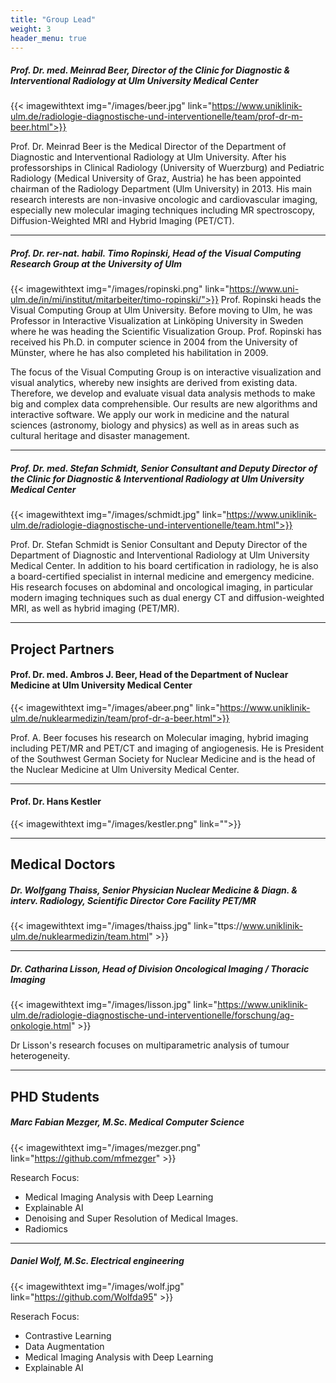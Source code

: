 ```yaml
---
title: "Group Lead"
weight: 3
header_menu: true
---
```


##### Prof. Dr. med. Meinrad Beer, Director of the Clinic for Diagnostic & Interventional Radiology at Ulm University Medical Center

{{< imagewithtext img="/images/beer.jpg"  link="https://www.uniklinik-ulm.de/radiologie-diagnostische-und-interventionelle/team/prof-dr-m-beer.html">}}


Prof. Dr. Meinrad Beer is the Medical Director of the Department of Diagnostic and Interventional Radiology at Ulm University. After his professorships in Clinical Radiology (University of Wuerzburg) and Pediatric Radiology (Medical University of Graz, Austria) he has been appointed chairman of the Radiology Department (Ulm University) in 2013. His main research interests are non-invasive oncologic and cardiovascular imaging, especially new molecular imaging techniques including MR spectroscopy, Diffusion-Weighted MRI and Hybrid Imaging (PET/CT).

---

##### Prof. Dr. rer-nat. habil. Timo Ropinski, Head of the Visual Computing Research Group at the University of Ulm 

{{< imagewithtext img="/images/ropinski.png" link="https://www.uni-ulm.de/in/mi/institut/mitarbeiter/timo-ropinski/">}}
Prof. Ropinski heads the Visual Computing Group at Ulm University. Before moving to Ulm, he was Professor in Interactive Visualization at Linköping University in Sweden where he was heading the Scientific Visualization Group. Prof. Ropinski has received his Ph.D. in computer science in 2004 from the University of Münster, where he has also completed his habilitation in 2009.

The focus of the Visual Computing Group is on interactive visualization and visual analytics, whereby new insights are derived from existing data. Therefore, we develop and evaluate visual data analysis methods to make big and complex data comprehensible. Our results are new algorithms and interactive software. We apply our work in medicine and the natural sciences (astronomy, biology and physics) as well as in areas such as cultural heritage and disaster management.

---

##### Prof. Dr. med. Stefan Schmidt, Senior Consultant and Deputy Director of the Clinic for Diagnostic & Interventional Radiology at Ulm University Medical Center
{{< imagewithtext img="/images/schmidt.jpg" link="https://www.uniklinik-ulm.de/radiologie-diagnostische-und-interventionelle/team.html">}}

Prof. Dr. Stefan Schmidt is Senior Consultant and Deputy Director of the Department of Diagnostic and Interventional Radiology at Ulm University Medical Center. In addition to his board certification in radiology, he is also a board-certified specialist in internal medicine and emergency medicine. His research focuses on abdominal and oncological imaging, in particular modern imaging techniques such as dual energy CT and diffusion-weighted MRI, as well as hybrid imaging (PET/MR).

---
## Project Partners

#### Prof. Dr. med.  Ambros J. Beer, Head of the Department of Nuclear Medicine at Ulm University Medical Center

{{< imagewithtext img="/images/abeer.png" link="https://www.uniklinik-ulm.de/nuklearmedizin/team/prof-dr-a-beer.html">}}

Prof. A. Beer focuses his research on Molecular imaging, hybrid imaging including PET/MR and PET/CT and imaging of angiogenesis. He is 
President of the Southwest German Society for Nuclear Medicine and is the head of the Nuclear Medicine at Ulm University Medical  Center.

---

#### Prof. Dr. Hans Kestler

{{< imagewithtext img="/images/kestler.png" link="">}}

---

## Medical Doctors
##### Dr. Wolfgang Thaiss, Senior Physician Nuclear Medicine & Diagn. & interv. Radiology, Scientific Director Core Facility PET/MR

{{< imagewithtext img="/images/thaiss.jpg" link="ttps://www.uniklinik-ulm.de/nuklearmedizin/team.html" >}}

---
##### Dr. Catharina Lisson, Head of Division Oncological Imaging / Thoracic Imaging
{{< imagewithtext img="/images/lisson.jpg" link="https://www.uniklinik-ulm.de/radiologie-diagnostische-und-interventionelle/forschung/ag-onkologie.html" >}}

Dr Lisson's research focuses on multiparametric analysis of tumour heterogeneity.

---



## PHD Students

##### Marc Fabian Mezger, M.Sc. Medical Computer Science
{{< imagewithtext img="/images/mezger.png" link="https://github.com/mfmezger" >}}

Research Focus:
- Medical Imaging Analysis with Deep Learning
- Explainable AI
- Denoising and Super Resolution of Medical Images.
- Radiomics

---

##### Daniel Wolf, M.Sc. Electrical engineering
{{< imagewithtext img="/images/wolf.jpg" link="https://github.com/Wolfda95" >}}

Reserach Focus:
- Contrastive Learning
- Data Augmentation
- Medical Imaging Analysis with Deep Learning
- Explainable AI

